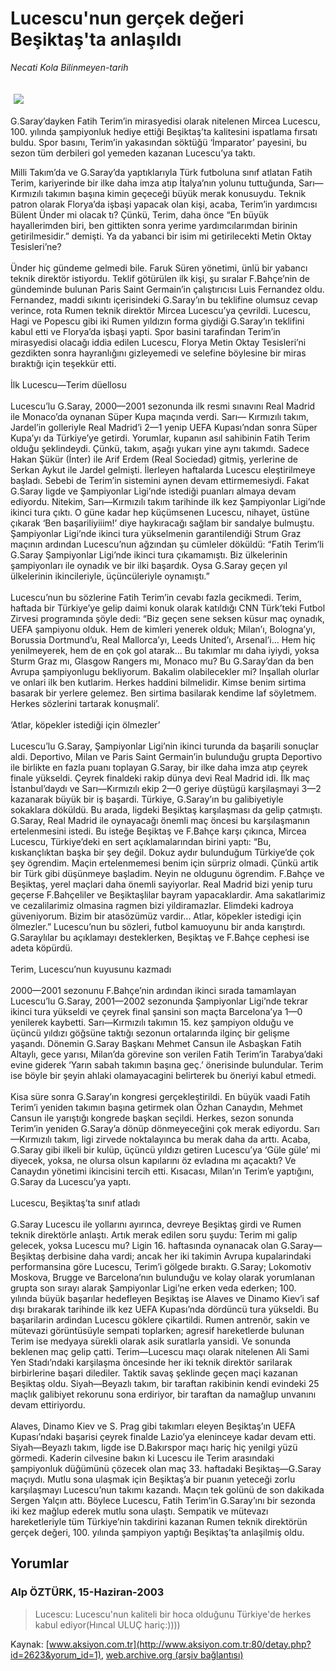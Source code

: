 # Lucescu'nun gerçek değeri Beşiktaş'ta anlaşıldı

*Necati Kola Bilinmeyen-tarih*

<div>
 <font>
  <img border="0" height="1" src="/web/20030901234922im_/http://www.aksiyon.com.tr/images/blank.gif"/>
 </font>
 <font class="content">
  <p>
   <img border="0" hspace="5" src="http://web.archive.org/web/20030901234922im_/http://www.aksiyon.com.tr/resim/443/90.jpg" vspace="5"/>
  </p>
 </font>
 <font class="content">
  G.Saray’dayken Fatih Terim’in mirasyedisi olarak nitelenen Mircea Lucescu, 100. yılında şampiyonluk hediye ettiği Beşiktaş’ta kalitesini ispatlama fırsatı buldu. Spor basını, Terim’in yakasından söktüğü ‘İmparator’ payesini, bu sezon tüm derbileri gol yemeden kazanan Lucescu’ya taktı.
 </font>
 <p>
  <font class="content">
   Milli Takım’da ve G.Saray’da yaptıklarıyla Türk futboluna sınıf atlatan Fatih Terim, kariyerinde bir ilke daha imza atıp İtalya’nın yolunu tuttuğunda, Sarı—Kırmızılı takımın başına kimin geçeceği büyük merak konusuydu. Teknik patron olarak Florya’da işbaşi yapacak olan kişi, acaba, Terim’in yardımcısı Bülent Ünder mi olacak tı? Çünkü, Terim, daha önce “En büyük hayallerimden biri, ben gittikten sonra yerime yardımcılarımdan birinin getirilmesidir.” demişti. Ya da yabanci bir isim mi getirilecekti Metin Oktay Tesisleri’ne?
   <br/>
   <br/>
   Ünder hiç gündeme gelmedi bile. Faruk Süren yönetimi, ünlü bir yabancı teknik direktör istiyordu. Teklif götürülen ilk kişi, şu sıralar F.Bahçe’nin de gündeminde bulunan Paris Saint Germain’in çalıştırıcısı Luis Fernandez oldu. Fernandez, maddi sıkıntı içerisindeki G.Saray’ın bu teklifine olumsuz cevap verince, rota Rumen teknik direktör Mircea Lucescu’ya çevrildi. Lucescu, Hagi ve Popescu gibi iki Rumen yıldızın forma giydiği G.Saray’ın teklifini kabul etti ve Florya’da işbaşi yapti. Spor basini tarafindan Terim’in mirasyedisi olacağı iddia edilen Lucescu, Florya Metin Oktay Tesisleri’ni gezdikten sonra hayranlığını gizleyemedi ve selefine böylesine bir miras bıraktığı için teşekkür etti.
   <br/>
   <br/>
   İlk Lucescu—Terim düellosu
   <br/>
   <br/>
   Lucescu’lu G.Saray, 2000—2001 sezonunda ilk resmi sınavını Real Madrid ile Monaco’da oynanan Süper Kupa maçında verdi. Sarı— Kırmızılı takım, Jardel’in golleriyle Real Madrid’i 2—1 yenip UEFA Kupası’ndan sonra Süper Kupa’yı da Türkiye’ye getirdi. Yorumlar, kupanın asıl sahibinin Fatih Terim olduğu şeklindeydi. Çünkü, takım, aşağı yukarı yine aynı takımdı. Sadece Hakan Şükür (İnter) ile Arif Erdem (Real Sociedad) gitmiş, yerlerine de Serkan Aykut ile Jardel gelmişti. İlerleyen haftalarda Lucescu eleştirilmeye başladı. Sebebi de Terim’in sistemini aynen devam ettirmemesiydi. Fakat G.Saray ligde ve Şampiyonlar Ligi’nde istediği puanları almaya devam ediyordu. Nitekim, Sarı—Kırmızılı takım tarihinde ilk kez Şampiyonlar Ligi’nde ikinci tura çıktı. O güne kadar hep küçümsenen Lucescu, nihayet, üstüne çıkarak ‘Ben başariliyiiim!’ diye haykıracağı sağlam bir sandalye bulmuştu. Şampiyonlar Ligi’nde ikinci tura yükselmenin garantilendiği Strum Graz maçının ardından Lucescu’nun ağzından şu cümleler döküldü: “Fatih Terim’li G.Saray Şampiyonlar Ligi’nde ikinci tura çıkamamıştı. Biz ülkelerinin şampiyonları ile oynadık ve bir ilki başardık. Oysa G.Saray geçen yıl ülkelerinin ikincileriyle, üçüncüleriyle oynamıştı.”
   <br/>
   <br/>
   Lucescu’nun bu sözlerine Fatih Terim’in cevabı fazla gecikmedi. Terim, haftada bir Türkiye’ye gelip daimi konuk olarak katıldığı CNN Türk’teki Futbol Zirvesi programında şöyle dedi: “Biz geçen sene seksen küsur maç oynadık, UEFA şampiyonu olduk. Hem de kimleri yenerek olduk; Milan’ı, Bologna’yı, Borussia Dortmund’u, Real Mallorca’yı, Leeds United’ı, Arsenal’i... Hem hiç yenilmeyerek, hem de en çok gol atarak... Bu takımlar mı daha iyiydi, yoksa Sturm Graz mı, Glasgow Rangers mı, Monaco mu? Bu G.Saray’dan da ben Avrupa şampiyonlugu bekliyorum. Bakalim olabilecekler mi? Inşallah olurlar ve onlari ilk ben kutlarim. Herkes haddini bilmelidir. Kimse benim sirtima basarak bir yerlere gelemez. Ben sirtima basilarak kendime laf söyletmem. Herkes sözlerini tartarak konuşmali’.
   <br/>
   <br/>
   ‘Atlar, köpekler istediği için ölmezler’
   <br/>
   <br/>
   Lucescu’lu G.Saray, Şampiyonlar Ligi’nin ikinci turunda da başarili sonuçlar aldi. Deportivo, Milan ve Paris Saint Germain’in bulunduğu grupta Deportivo ile birlikte en fazla puanı toplayan G.Saray, bir ilke daha imza atıp çeyrek finale yükseldi. Çeyrek finaldeki rakip dünya devi Real Madrid idi. İlk maç İstanbul’daydı ve Sarı—Kırmızılı ekip 2—0 geriye düştügü karşilaşmayi 3—2 kazanarak büyük bir iş başardi. Türkiye, G.Saray’ın bu galibiyetiyle sokaklara döküldü. Bu arada, ligdeki Beşiktaş karşılaşması da gelip çatmıştı. G.Saray, Real Madrid ile oynayacağı önemli maç öncesi bu karşılaşmanın ertelenmesini istedi. Bu isteğe Beşiktaş ve F.Bahçe karşı çıkınca, Mircea Lucescu, Türkiye’deki en sert açıklamalarından birini yaptı: “Bu, kıskançlıktan başka bir şey değil. Dokuz aydır bulunduğum Türkiye’de çok şey ögrendim. Maçin ertelenmemesi benim için sürpriz olmadi. Çünkü artik bir Türk gibi düşünmeye başladim. Neyin ne oldugunu ögrendim. F.Bahçe ve Beşiktaş, yerel maçlari daha önemli sayiyorlar. Real Madrid bizi yenip turu geçerse F.Bahçeliler ve Beşiktaşlilar bayram yapacaklardir. Ama sakatlarimiz ve cezalilarimiz olmasina ragmen bizi yildiramazlar. Elimdeki kadroya güveniyorum. Bizim bir atasözümüz vardir... Atlar, köpekler istedigi için ölmezler.” Lucescu’nun bu sözleri, futbol kamuoyunu bir anda karıştırdı. G.Saraylılar bu açıklamayı desteklerken, Beşiktaş ve F.Bahçe cephesi ise adeta köpürdü.
   <br/>
   <br/>
   Terim, Lucescu’nun kuyusunu kazmadı
   <br/>
   <br/>
   2000—2001 sezonunu F.Bahçe’nin ardından ikinci sırada tamamlayan Lucescu’lu G.Saray, 2001—2002 sezonunda Şampiyonlar Ligi’nde tekrar ikinci tura yükseldi ve çeyrek final şansini son maçta Barcelona’ya 1—0 yenilerek kaybetti. Sarı—Kırmızılı takımın 15. kez şampiyon olduğu ve üçüncü yıldızı göğsüne taktığı sezonun ortalarında ilginç bir gelişme yaşandı. Dönemin G.Saray Başkanı Mehmet Cansun ile Asbaşkan Fatih Altaylı, gece yarısı, Milan’da görevine son verilen Fatih Terim’in Tarabya’daki evine giderek ‘Yarın sabah takımın başına geç.’ önerisinde bulundular. Terim ise böyle bir şeyin ahlaki olamayacagini belirterek bu öneriyi kabul etmedi.
   <br/>
   <br/>
   Kisa süre sonra G.Saray’ın kongresi gerçekleştirildi. En büyük vaadi Fatih Terim’i yeniden takımın başına getirmek olan Özhan Canaydın, Mehmet Cansun ile yarıştığı kongrede başkan seçildi. Herkes, sezon sonunda Terim’in yeniden G.Saray’a dönüp dönmeyeceğini çok merak ediyordu. Sarı—Kırmızılı takım, ligi zirvede noktalayınca bu merak daha da arttı. Acaba, G.Saray gibi ilkeli bir kulüp, üçüncü yıldızı getiren Lucescu’ya ‘Güle güle’ mi diyecek, yoksa, ne olursa olsun kapılarını öz evladına mı açacaktı? Ve Canaydın yönetimi ikincisini tercih etti. Kısacası, Milan’ın Terim’e yaptığını, G.Saray da Lucescu’ya yaptı.
   <br/>
   <br/>
   Lucescu, Beşiktaş’ta sınıf atladı
   <br/>
   <br/>
   G.Saray Lucescu ile yollarını ayırınca, devreye Beşiktaş girdi ve Rumen teknik direktörle anlaştı. Artık merak edilen soru şuydu: Terim mi galip gelecek, yoksa Lucescu mu? Ligin 16. haftasında oynanacak olan G.Saray—Beşiktaş derbisine daha vardi; ancak her iki takimin Avrupa kupalarindaki performansina göre Lucescu, Terim’i gölgede bıraktı. G.Saray; Lokomotiv Moskova, Brugge ve Barcelona’nın bulunduğu ve kolay olarak yorumlanan grupta son sırayı alarak Şampiyonlar Ligi’ne erken veda ederken; 100. yılında büyük başarılar hedefleyen Beşiktaş ise Alaves ve Dinamo Kiev’i saf dışı bırakarak tarihinde ilk kez UEFA Kupası’nda dördüncü tura yükseldi. Bu başarilarin ardindan Lucescu göklere çikartildi. Rumen antrenör, sakin ve mütevazi görüntüsüyle sempati toplarken; agresif hareketlerde bulunan Terim ise medyaya sürekli olarak asik suratlarla yansidi. Ve sonunda beklenen maç gelip çatti. Terim—Lucescu maçı olarak nitelenen Ali Sami Yen Stadı’ndaki karşilaşma öncesinde her iki teknik direktör sarilarak birbirlerine başari dilediler. Taktik savaş şeklinde geçen maçi kazanan Beşiktaş oldu. Siyah—Beyazlı takım, bir taraftan rakibinin kendi evindeki 25 maçlık galibiyet rekorunu sona erdiriyor, bir taraftan da namağlup unvanını devam ettiriyordu.
   <br/>
   <br/>
   Alaves, Dinamo Kiev ve S. Prag gibi takımları eleyen Beşiktaş’ın UEFA Kupası’ndaki başarisi çeyrek finalde Lazio’ya eleninceye kadar devam etti. Siyah—Beyazlı takım, ligde ise D.Bakırspor maçı hariç hiç yenilgi yüzü görmedi. Kaderin cilvesine bakın ki Lucescu ile Terim arasındaki şampiyonluk düğümünü çözecek olan maç 33. haftadaki Beşiktaş—G.Saray maçıydı. Mutlu sona ulaşmak için Beşiktaş’a bir puanın yeteceği zorlu karşılaşmayı Lucescu’nun takımı kazandı. Maçın tek golünü de son dakikada Sergen Yalçın attı. Böylece Lucescu, Fatih Terim’in G.Saray’ını bir sezonda iki kez mağlup ederek mutlu sona ulaştı. Sempatik ve mütevazı hareketleriyle tüm Türkiye’nin takdirini kazanan Rumen teknik direktörün gerçek değeri, 100. yılında şampiyon yaptığı Beşiktaş’ta anlaşilmiş oldu.
   <br/>
  </font>
 </p>
</div>


## Yorumlar

### Alp ÖZTÜRK, 15-Haziran-2003
> Lucescu: 
> Lucescu'nun kaliteli bir hoca olduğunu Türkiye'de herkes kabul ediyor(Hıncal ULUÇ hariç:))))

Kaynak: [www.aksiyon.com.tr](http://www.aksiyon.com.tr:80/detay.php?id=2623&yorum_id=1), [web.archive.org (arşiv bağlantısı)](http://web.archive.org/web/20030901234922/http://www.aksiyon.com.tr:80/detay.php?id=2623&yorum_id=1)
